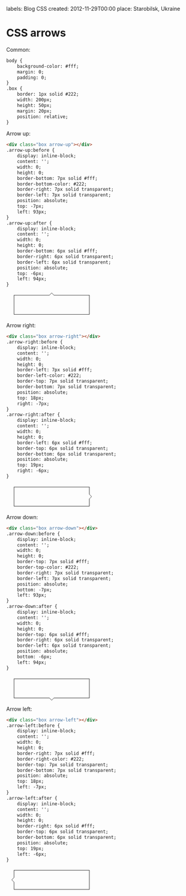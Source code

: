 labels: Blog
        CSS
created: 2012-11-29T00:00
place: Starobilsk, Ukraine

# CSS arrows

<style>
.box {
    border: 1px solid #222;
    width: 200px;
    height: 50px;
    margin: 20px;
    position: relative;
}
.arrow-up:before {
    display: inline-block;
    content: '';
    width: 0;
    height: 0;
    border-bottom: 7px solid #fff;
    border-bottom-color: #222;
    border-right: 7px solid transparent;
    border-left: 7px solid transparent;
    position: absolute;
    top: -7px;
    left: 93px;
}
.arrow-up:after {
    display: inline-block;
    content: '';
    width: 0;
    height: 0;
    border-bottom: 6px solid #fff;
    border-right: 6px solid transparent;
    border-left: 6px solid transparent;
    position: absolute;
    top: -6px;
    left: 94px;
}
.arrow-right:before {
    display: inline-block;
    content: '';
    width: 0;
    height: 0;
    border-left: 7px solid #fff;
    border-left-color: #222;
    border-top: 7px solid transparent;
    border-bottom: 7px solid transparent;
    position: absolute;
    top: 18px;
    right: -7px;
}
.arrow-right:after {
    display: inline-block;
    content: '';
    width: 0;
    height: 0;
    border-left: 6px solid #fff;
    border-top: 6px solid transparent;
    border-bottom: 6px solid transparent;
    position: absolute;
    top: 19px;
    right: -6px;
}
.arrow-down:before {
    display: inline-block;
    content: '';
    width: 0;
    height: 0;
    border-top: 7px solid #fff;
    border-top-color: #222;
    border-right: 7px solid transparent;
    border-left: 7px solid transparent;
    position: absolute;
    bottom: -7px;
    left: 93px;
}
.arrow-down:after {
    display: inline-block;
    content: '';
    width: 0;
    height: 0;
    border-top: 6px solid #fff;
    border-right: 6px solid transparent;
    border-left: 6px solid transparent;
    position: absolute;
    bottom: -6px;
    left: 94px;
}
.arrow-left:before {
    display: inline-block;
    content: '';
    width: 0;
    height: 0;
    border-right: 7px solid #fff;
    border-right-color: #222;
    border-top: 7px solid transparent;
    border-bottom: 7px solid transparent;
    position: absolute;
    top: 18px;
    left: -7px;
}
.arrow-left:after {
    display: inline-block;
    content: '';
    width: 0;
    height: 0;
    border-right: 6px solid #fff;
    border-top: 6px solid transparent;
    border-bottom: 6px solid transparent;
    position: absolute;
    top: 19px;
    left: -6px;
}
</style>

Common:
```html
body {
    background-color: #fff;
    margin: 0;
    padding: 0;
}
.box {
    border: 1px solid #222;
    width: 200px;
    height: 50px;
    margin: 20px;
    position: relative;
}
```

Arrow up:
```html
<div class="box arrow-up"></div>
.arrow-up:before {
    display: inline-block;
    content: '';
    width: 0;
    height: 0;
    border-bottom: 7px solid #fff;
    border-bottom-color: #222;
    border-right: 7px solid transparent;
    border-left: 7px solid transparent;
    position: absolute;
    top: -7px;
    left: 93px;
}
.arrow-up:after {
    display: inline-block;
    content: '';
    width: 0;
    height: 0;
    border-bottom: 6px solid #fff;
    border-right: 6px solid transparent;
    border-left: 6px solid transparent;
    position: absolute;
    top: -6px;
    left: 94px;
}
```

<div class="box arrow-up"></div>

Arrow right:
```html
<div class="box arrow-right"></div>
.arrow-right:before {
    display: inline-block;
    content: '';
    width: 0;
    height: 0;
    border-left: 7px solid #fff;
    border-left-color: #222;
    border-top: 7px solid transparent;
    border-bottom: 7px solid transparent;
    position: absolute;
    top: 18px;
    right: -7px;
}
.arrow-right:after {
    display: inline-block;
    content: '';
    width: 0;
    height: 0;
    border-left: 6px solid #fff;
    border-top: 6px solid transparent;
    border-bottom: 6px solid transparent;
    position: absolute;
    top: 19px;
    right: -6px;
}
```

<div class="box arrow-right"></div>

Arrow down:
```html
<div class="box arrow-down"></div>
.arrow-down:before {
    display: inline-block;
    content: '';
    width: 0;
    height: 0;
    border-top: 7px solid #fff;
    border-top-color: #222;
    border-right: 7px solid transparent;
    border-left: 7px solid transparent;
    position: absolute;
    bottom: -7px;
    left: 93px;
}
.arrow-down:after {
    display: inline-block;
    content: '';
    width: 0;
    height: 0;
    border-top: 6px solid #fff;
    border-right: 6px solid transparent;
    border-left: 6px solid transparent;
    position: absolute;
    bottom: -6px;
    left: 94px;
}
```

<div class="box arrow-down"></div>

Arrow left:
```html
<div class="box arrow-left"></div>
.arrow-left:before {
    display: inline-block;
    content: '';
    width: 0;
    height: 0;
    border-right: 7px solid #fff;
    border-right-color: #222;
    border-top: 7px solid transparent;
    border-bottom: 7px solid transparent;
    position: absolute;
    top: 18px;
    left: -7px;
}
.arrow-left:after {
    display: inline-block;
    content: '';
    width: 0;
    height: 0;
    border-right: 6px solid #fff;
    border-top: 6px solid transparent;
    border-bottom: 6px solid transparent;
    position: absolute;
    top: 19px;
    left: -6px;
}
```

<div class="box arrow-left"></div>
